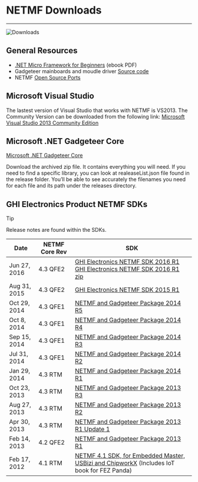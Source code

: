 # NETMF Downloads
---
![Downloads](../../software/tinyclr/images/download-noborder.jpg)

## General Resources
* [.NET Micro Framework for Beginners](http://files.ghielectronics.com/downloads/Documents/Guides/NETMF%20for%20Beginners.pdf) (ebook PDF)
* Gadgeteer mainboards and moudle driver [Source code](https://github.com/ghi-electronics/NETMF-Gadgeteer)
* NETMF [Open Source Ports](https://github.com/ghi-electronics/NETMF-Open-Firmware)

## Microsoft Visual Studio
The lastest version of Visual Studio that works with NETMF is VS2013.  The Community Version can be downloaded from the following link:
[Microsoft Visual Studio 2013 Community Edition](http://go.microsoft.com/fwlink/?LinkId=517284)

## Microsoft .NET Gadgeteer Core

[Microsoft .NET Gadgeteer Core](http://gadgeteer.codeplex.com/downloads/get/1519812)

Download the archived zip file. It contains everything you will need. If you need to find a specific library, you can look at realeaseList.json file found in the release folder. You’ll be able to see accurately the filenames you need for each file and its path under the releases directory.

## GHI Electronics Product NETMF SDKs
> [!Tip] 
>Release notes are found within the SDKs.

Date | NETMF Core Rev | SDK
--- | --- | ---
Jun 27, 2016 | 4.3 QFE2 | [GHI Electronics NETMF SDK 2016 R1](http://files.ghielectronics.com/downloads/NETMF/SDKs/GHI%20Electronics%20NETMF%20SDK%202016%20R1.exe)<br />[GHI Electronics NETMF SDK 2016 R1 zip](http://files.ghielectronics.com/downloads/NETMF/SDKs/GHI%20Electronics%20NETMF%20SDK%202016%20R1.zip)
Aug 31, 2015 | 4.3 QFE2 | [GHI Electronics NETMF SDK 2015 R1](http://files.ghielectronics.com/downloads/NETMF/SDKs/GHI%20Electronics%20NETMF%20SDK%202015%20R1.exe)
Oct 29, 2014 | 4.3 QFE1 | [NETMF and Gadgeteer Package 2014 R5](http://files.ghielectronics.com/downloads/NETMF/SDKs/NETMF%20and%20Gadgeteer%20Package%202014%20R5.exe)
Oct 8, 2014 | 4.3 QFE1 | [NETMF and Gadgeteer Package 2014 R4](http://files.ghielectronics.com/downloads/NETMF/SDKs/NETMF%20and%20Gadgeteer%20Package%202014%20R4.exe)
Sep 15, 2014 | 4.3 QFE1 | [NETMF and Gadgeteer Package 2014 R3](http://files.ghielectronics.com/downloads/NETMF/SDKs/NETMF%20and%20Gadgeteer%20Package%202014%20R3.exe)
Jul 31, 2014 | 4.3 QFE1 | [NETMF and Gadgeteer Package 2014 R2](http://files.ghielectronics.com/downloads/NETMF/SDKs/NETMF%20and%20Gadgeteer%20Package%202014%20R2.exe)
Jan 29, 2014 | 4.3 RTM | [NETMF and Gadgeteer Package 2014 R1](http://files.ghielectronics.com/downloads/NETMF/SDKs/NETMF%20and%20Gadgeteer%20Package%202014%20R1.zip)
Oct 23, 2013 | 4.3 RTM | [NETMF and Gadgeteer Package 2013 R3](http://files.ghielectronics.com/downloads/NETMF/SDKs/NETMF%20and%20Gadgeteer%20Package%202013%20R3.zip)
Aug 27, 2013 | 4.3 RTM | [NETMF and Gadgeteer Package 2013 R2](http://files.ghielectronics.com/downloads/NETMF/SDKs/NETMF%20and%20Gadgeteer%20Package%202013%20R2.zip)
Apr 30, 2013 | 4.3 RTM | [NETMF and Gadgeteer Package 2013 R1 Update 1](http://files.ghielectronics.com/downloads/NETMF/SDKs/NETMF%20and%20Gadgeteer%20Package%202013%20R1%20Update1.zip)
Feb 14, 2013 | 4.2 QFE2 | [NETMF and Gadgeteer Package 2013 R1](http://files.ghielectronics.com/downloads/NETMF/SDKs/NETMF%20and%20Gadgeteer%20Package%202013%20R1.zip)
Feb 17, 2012 | 4.1 RTM | [NETMF 4.1 SDK, for Embedded Master, USBizi and ChipworkX](https://ghistorage.blob.core.windows.net/downloads/NETMF/SDKs/NETMF%204.1%20SDK.zip) (Includes IoT book for FEZ Panda)
